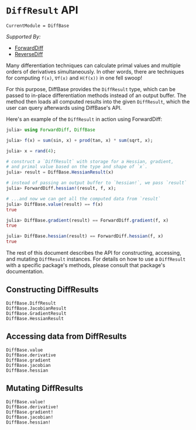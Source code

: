# `DiffResult` API

```@meta
CurrentModule = DiffBase
```

*Supported By:*

- [ForwardDiff](https://github.com/JuliaDiff/ForwardDiff.jl)
- [ReverseDiff](https://github.com/JuliaDiff/ReverseDiff.jl)

Many differentiation techniques can calculate primal values and multiple orders of
derivatives simultaneously. In other words, there are techniques for computing `f(x)`,
`∇f(x)` and `H(f(x))` in one fell swoop!

For this purpose, DiffBase provides the `DiffResult` type, which can be passed
to in-place differentiation methods instead of an output buffer. The method
then loads all computed results into the given `DiffResult`, which the user
can query afterwards using DiffBase's API.

Here's an example of the `DiffResult` in action using ForwardDiff:

```julia
julia> using ForwardDiff, DiffBase

julia> f(x) = sum(sin, x) + prod(tan, x) * sum(sqrt, x);

julia> x = rand(4);

# construct a `DiffResult` with storage for a Hessian, gradient,
# and primal value based on the type and shape of `x`.
julia> result = DiffBase.HessianResult(x)

# instead of passing an output buffer to `hessian!`, we pass `result`
julia> ForwardDiff.hessian!(result, f, x);

# ...and now we can get all the computed data from `result`
julia> DiffBase.value(result) == f(x)
true

julia> DiffBase.gradient(result) == ForwardDiff.gradient(f, x)
true

julia> DiffBase.hessian(result) == ForwardDiff.hessian(f, x)
true
```

The rest of this document describes the API for constructing, accessing, and mutating
`DiffResult` instances. For details on how to use a `DiffResult` with a specific
package's methods, please consult that package's documentation.

## Constructing DiffResults

```@docs
DiffBase.DiffResult
DiffBase.JacobianResult
DiffBase.GradientResult
DiffBase.HessianResult
```

## Accessing data from DiffResults

```@docs
DiffBase.value
DiffBase.derivative
DiffBase.gradient
DiffBase.jacobian
DiffBase.hessian
```

## Mutating DiffResults

```@docs
DiffBase.value!
DiffBase.derivative!
DiffBase.gradient!
DiffBase.jacobian!
DiffBase.hessian!
```
